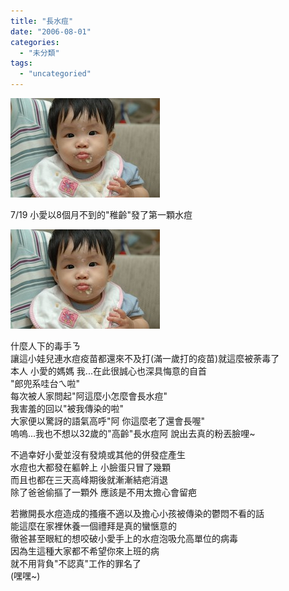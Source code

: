 ```yaml
---
title: "長水痘"
date: "2006-08-01"
categories: 
  - "未分類"
tags: 
  - "uncategoried"
---
```


![](images/200167467_06a7f7920d_m.jpg)

7/19 小愛以8個月不到的"稚齡"發了第一顆水痘

![](images/200167467_06a7f7920d_m.jpg)

  
什麼人下的毒手ㄋ  
讓這小娃兒連水痘疫苗都還來不及打(滿一歲打的疫苗)就這麼被荼毒了  
本人 小愛的媽媽 我...在此很誠心也深具悔意的自首  
"郎兜系哇台ㄟ啦"  
每次被人家問起"阿這麼小怎麼會長水痘"  
我害羞的回以"被我傳染的啦"  
大家便以驚訝的語氣高呼"阿 你這麼老了還會長喔"  
嗚嗚...我也不想以32歲的"高齡"長水痘阿 說出去真的粉丟臉哩~

不過幸好小愛並沒有發燒或其他的併發症產生  
水痘也大都發在軀幹上 小臉蛋只冒了幾顆  
而且也都在三天高峰期後就漸漸結疤消退  
除了爸爸偷摳了一顆外 應該是不用太擔心會留疤

若撇開長水痘造成的搔癢不適以及擔心小孩被傳染的鬱悶不看的話  
能這麼在家裡休養一個禮拜是真的蠻愜意的  
徹爸甚至眼紅的想咬破小愛手上的水痘泡吸允高單位的病毒  
因為生這種大家都不希望你來上班的病  
就不用背負"不認真"工作的罪名了  
(嘿嘿~)
